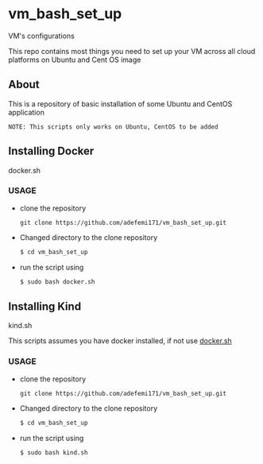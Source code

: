 # vm_bash_set_up
VM's configurations

This repo contains most things you need to set up your VM across all cloud platforms on Ubuntu and Cent OS image

## About
This is a repository of basic installation of some Ubuntu and CentOS application

```
NOTE: This scripts only works on Ubuntu, CentOS to be added
```

## Installing Docker
docker.sh

### USAGE
- clone the repository
    ```
    git clone https://github.com/adefemi171/vm_bash_set_up.git
    ```

- Changed directory to the clone repository

    ```bash
    $ cd vm_bash_set_up
    ```

- run the script using
    ```bash
    $ sudo bash docker.sh
    ```


## Installing Kind
kind.sh

This scripts assumes you have docker installed, if not use [docker.sh](https://github.com/adefemi171/vm_bash_set_up/blob/master/docker.sh)

### USAGE
- clone the repository
    ```
    git clone https://github.com/adefemi171/vm_bash_set_up.git
    ```

- Changed directory to the clone repository

    ```bash
    $ cd vm_bash_set_up
    ```

- run the script using

    ```bash
    $ sudo bash kind.sh
    ```


